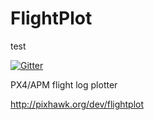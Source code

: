 FlightPlot
==========

test

[![Gitter](https://badges.gitter.im/Join%20Chat.svg)](https://gitter.im/DrTon/FlightPlot?utm_source=badge&utm_medium=badge&utm_campaign=pr-badge&utm_content=badge)

PX4/APM flight log plotter

http://pixhawk.org/dev/flightplot
